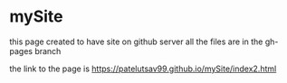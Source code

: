 # mySite
this page created to have site on github server
all the files are in the gh-pages branch

the link to the page is https://patelutsav99.github.io/mySite/index2.html

